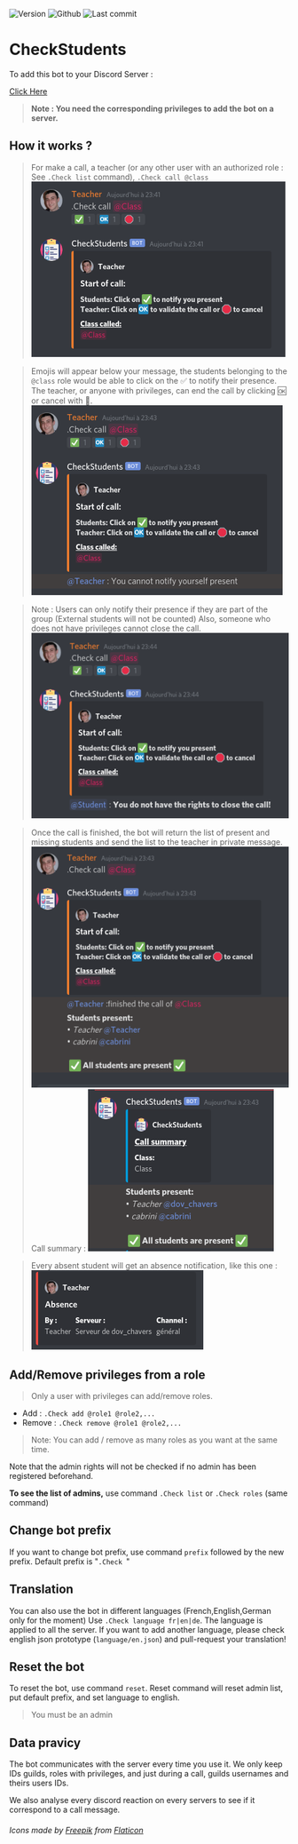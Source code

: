 ![Version](https://img.shields.io/badge/version-1.3-green)
![Github](https://img.shields.io/badge/license-GNU3-orange)
![Last commit](https://img.shields.io/github/last-commit/Renaud-Dov/CheckStudents?color=yellow&logo=Python&logoColor=yellow)

# CheckStudents
To add this bot to your Discord Server :

[Click Here](https://bit.ly/3mI4tWI)

>**Note : You need the corresponding privileges to add the bot on a server.**

## How it works ?



>For make a call, a teacher (or any other user with an authorized role : See `.Check list` command), `.Check call @class`
![startcall](img/startcall.png)

>Emojis will appear below your message, the students belonging to the `@class` role would be able to click on the ✅ to notify their presence.
The teacher, or anyone with privileges, can end the call by clicking 🆗 or cancel with 🛑.
![cantnotify](img/cantnotify.png)

>Note : Users can only notify their presence if they are part of the group (External students will not be counted)
>Also, someone who does not have privileges cannot close the call.
![noright](img/noright.png)


>Once the call is finished, the bot will return the list of present and missing students and send the list to the teacher in private message.
![finishcall](img/endcall.png)
>Call summary :
![CallSumarry](img/summary.png)

>Every absent student will get an absence notification, like this one :
![absence](img/absence.png)
## Add/Remove privileges from a role

>Only a user with privileges can add/remove roles.
* Add : `.Check add @role1 @role2,...` 
* Remove : `.Check remove @role1 @role2,...`
>Note: You can add / remove as many roles as you want at the same time.

Note that the admin rights will not be checked if no admin has been registered beforehand.

**To see the list of admins,** use command `.Check list` or `.Check roles` (same command)

## Change bot prefix
If you want to change bot prefix, use command `prefix` followed by the new prefix. Default prefix is "`.Check `"
## Translation

You can also use the bot in different languages (French,English,German only for the moment)
Use `.Check language fr|en|de`. The language is applied to all the server.
If you want to add another language, please check english json prototype (`language/en.json`) and pull-request your translation!

## Reset the bot

To reset the bot, use command `reset`. Reset command will reset admin list, put default prefix, and set language to english.
>You must be an admin
## Data pravicy

The bot communicates with the server every time you use it. We only keep IDs guilds, roles with privileges, and just during a call, guilds usernames and theirs users IDs.

We also analyse every discord reaction on every servers to see if it correspond to a call message.

###### Icons made by [Freepik](http://www.freepik.com/) from [Flaticon](https://www.flaticon.com/)